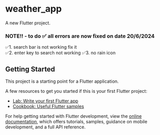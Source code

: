 # weather_app

A new Flutter project.

### NOTE!! - to do  ✅ all errors are now fixed on date 20/6/2024
✅1. search bar is not working fix it  
✅2. enter key to search not working
✅3. no rain icon 

## Getting Started

This project is a starting point for a Flutter application.

A few resources to get you started if this is your first Flutter project:

- [Lab: Write your first Flutter app](https://docs.flutter.dev/get-started/codelab)
- [Cookbook: Useful Flutter samples](https://docs.flutter.dev/cookbook)

For help getting started with Flutter development, view the
[online documentation](https://docs.flutter.dev/), which offers tutorials,
samples, guidance on mobile development, and a full API reference.
